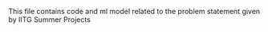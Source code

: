 This file contains code and ml model related to the problem statement given by IITG Summer Projects
